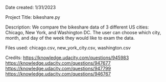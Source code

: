 Date created: 1/31/2023

Project Title: bikeshare.py

Description: We compare the bikeshare data of 3 different US cities: Chicago, New York, and Washington DC. The user can choose which city, month, and day of the week they would like to exam the data.

Files used: chicago.csv, new_york_city.csv, washington.csv

Credits: https://knowledge.udacity.com/questions/945983 https://knowledge.udacity.com/questions/947677 https://knowledge.udacity.com/questions/947799 https://knowledge.udacity.com/questions/946767


